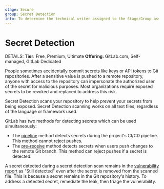 ```yaml
---
stage: Secure
group: Secret Detection
info: To determine the technical writer assigned to the Stage/Group associated with this page, see https://handbook.gitlab.com/handbook/product/ux/technical-writing/#assignments
---
```


# Secret Detection

DETAILS:
**Tier:** Free, Premium, Ultimate
**Offering:** GitLab.com, Self-managed, GitLab Dedicated

People sometimes accidentally commit secrets like keys or API tokens to Git repositories. After a
sensitive value is pushed to a remote repository, anyone with access to the repository can
impersonate the authorized user of the secret for malicious purposes. Most organizations require
exposed secrets to be revoked and replaced to address this risk.

Secret Detection scans your repository to help prevent your secrets from being exposed. Secret
Detection scanning works on all text files, regardless of the language or framework used.

GitLab has two methods for detecting secrets which can be used simultaneously:

- The [pipeline](pipeline/index.md) method detects secrets during the project's CI/CD pipeline. This method cannot reject pushes.
- The [pre-receive](pre_receive/index.md) method detects secrets when users push changes to the
  remote Git branch. This method can reject pushes if a secret is detected.

A secret detected during a secret detection scan remains in the [vulnerability report](../vulnerability_report/index.md) as "Still detected" even after the secret is removed from the scanned file. This is because a secret remains in the Git repository's history. To address a detected secret, remediate the leak, then triage the vulnerability.
